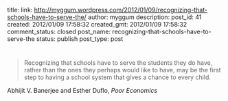 title: 
link: http://myggum.wordpress.com/2012/01/09/recognizing-that-schools-have-to-serve-the/
author: myggum
description: 
post_id: 41
created: 2012/01/09 17:58:32
created_gmt: 2012/01/09 17:58:32
comment_status: closed
post_name: recognizing-that-schools-have-to-serve-the
status: publish
post_type: post

# 

> Recognizing that schools have to serve the students they do have, rather than the ones they perhaps would like to have, may be the first step to having a school system that gives a chance to every child.

Abhijit V. Banerjee and Esther Duflo, _Poor Economics_